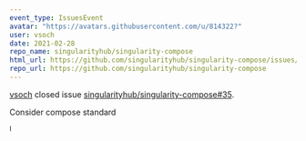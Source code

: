 ```yaml
---
event_type: IssuesEvent
avatar: "https://avatars.githubusercontent.com/u/814322?"
user: vsoch
date: 2021-02-28
repo_name: singularityhub/singularity-compose
html_url: https://github.com/singularityhub/singularity-compose/issues/35
repo_url: https://github.com/singularityhub/singularity-compose
---
```


<a href='https://github.com/vsoch' target='_blank'>vsoch</a> closed issue <a href='https://github.com/singularityhub/singularity-compose/issues/35' target='_blank'>singularityhub/singularity-compose#35</a>.

<p>Consider compose standard </p><small>I
